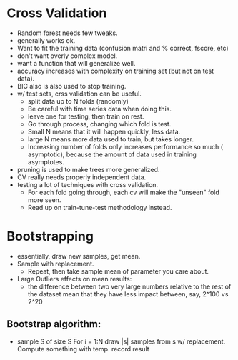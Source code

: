 # Cross Validation
* Random forest needs few tweaks.
* generally works ok.
* Want to fit the training data (confusion matri and % correct, fscore, etc)
* don't want overly complex model.
* want a function that will generalize well. 
* accuracy increases with complexity on training set (but not on test data). 
* BIC also is also used to stop training.
* w/ test sets, crss validation can be useful. 
  * split data up to N folds (randomly)
  * Be careful with time series data when doing this.
  * leave one for testing, then train on rest.
  * Go through process, changing which fold is test.
  * Small N means that it will happen quickly, less data.
  * large N means more data used to train, but takes longer.
  * Increasing number of folds only increases performance so much ( asymptotic), because the amount of data used in training asymptotes.
* pruning is used to make trees more generalized. 
* CV really needs properly independent data. 
* testing a lot of techniques with cross validation.
  * For each fold going through, each cv will make the "unseen" fold more seen.
  * Read up on train-tune-test methodology instead.
# Bootstrapping
* essentially, draw new samples, get mean.
* Sample with replacement.
  * Repeat, then take sample mean of parameter you care about.
* Large Outliers effects on mean results:
  * the difference between two very large numbers relative to the rest of the dataset mean that they have less impact between, say, 2^100 vs 2^20
## Bootstrap algorithm:
* sample S of size S
For i = 1:N
  draw |s| samples from s w/ replacement.
  Compute something with temp.
  record result
